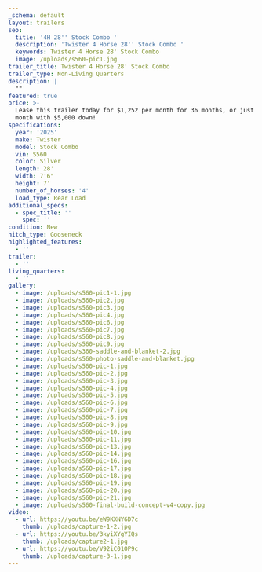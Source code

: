 ```yaml
---
_schema: default
layout: trailers
seo:
  title: '4H 28'' Stock Combo '
  description: 'Twister 4 Horse 28'' Stock Combo '
  keywords: Twister 4 Horse 28' Stock Combo
  image: /uploads/s560-pic1.jpg
trailer_title: Twister 4 Horse 28' Stock Combo
trailer_type: Non-Living Quarters
description: |
  ""
featured: true
price: >-
  Lease this trailer today for $1,252 per month for 36 months, or just $962 a
  month with $5,000 down!
specifications:
  year: '2025'
  make: Twister
  model: Stock Combo
  vin: S560
  color: Silver
  length: 28'
  width: 7'6"
  height: 7'
  number_of_horses: '4'
  load_type: Rear Load
additional_specs:
  - spec_title: ''
    spec: ''
condition: New
hitch_type: Gooseneck
highlighted_features:
  - ''
trailer:
  - ''
living_quarters:
  - ''
gallery:
  - image: /uploads/s560-pic1-1.jpg
  - image: /uploads/s560-pic2.jpg
  - image: /uploads/s560-pic3.jpg
  - image: /uploads/s560-pic4.jpg
  - image: /uploads/s560-pic6.jpg
  - image: /uploads/s560-pic7.jpg
  - image: /uploads/s560-pic8.jpg
  - image: /uploads/s560-pic9.jpg
  - image: /uploads/s360-saddle-and-blanket-2.jpg
  - image: /uploads/s560-photo-saddle-and-blanket.jpg
  - image: /uploads/s560-pic-1.jpg
  - image: /uploads/s560-pic-2.jpg
  - image: /uploads/s560-pic-3.jpg
  - image: /uploads/s560-pic-4.jpg
  - image: /uploads/s560-pic-5.jpg
  - image: /uploads/s560-pic-6.jpg
  - image: /uploads/s560-pic-7.jpg
  - image: /uploads/s560-pic-8.jpg
  - image: /uploads/s560-pic-9.jpg
  - image: /uploads/s560-pic-10.jpg
  - image: /uploads/s560-pic-11.jpg
  - image: /uploads/s560-pic-13.jpg
  - image: /uploads/s560-pic-14.jpg
  - image: /uploads/s560-pic-16.jpg
  - image: /uploads/s560-pic-17.jpg
  - image: /uploads/s560-pic-18.jpg
  - image: /uploads/s560-pic-19.jpg
  - image: /uploads/s560-pic-20.jpg
  - image: /uploads/s560-pic-21.jpg
  - image: /uploads/s560-final-build-concept-v4-copy.jpg
video:
  - url: https://youtu.be/eW9KXNY6D7c
    thumb: /uploads/capture-1-2.jpg
  - url: https://youtu.be/3kyiXYgYIQs
    thumb: /uploads/capture2-1.jpg
  - url: https://youtu.be/V92iC01OP9c
    thumb: /uploads/capture-3-1.jpg
---
```

